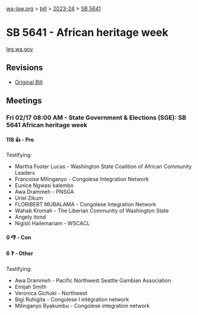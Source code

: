 [wa-law.org](/) > [bill](/bill/) > [2023-24](/bill/2023-24/) > [SB 5641](/bill/2023-24/sb/5641/)

# SB 5641 - African heritage week
[leg.wa.gov](https://app.leg.wa.gov/billsummary?BillNumber=5641&Year=2023&Initiative=false)

## Revisions
* [Original Bill](1/)

## Meetings
### Fri 02/17 08:00 AM - State Government & Elections (SGE): SB 5641 African heritage week
#### 118 👍 - Pro
Testifying:
* Martha Foster Lucas - Washington State Coalition of African Community Leaders
* Francoise Milinganyo - Congolese Integration Network
* Eunice Ngwasi kalembo
* Awa Drammeh - PNSGA
* Uriel Zikum
* FLORIBERT MUBALAMA - Congolese Integration Network
* Wahab Kromah - The Liberian Community of Washington State
* Angely itond
* Nigisti Hailemariam - WSCACL

#### 0 👎 - Con

#### 6 ❓ - Other
Testifying:
* Awa Drammeh - Pacific Northwest Seattle Gambian Association
* Emijah Smith
* Veronica Gichuki - Northwest
* Bigi Ruhigita - Congolese I intégration network
* Milinganyo Byakumbu - Congolese integration network
